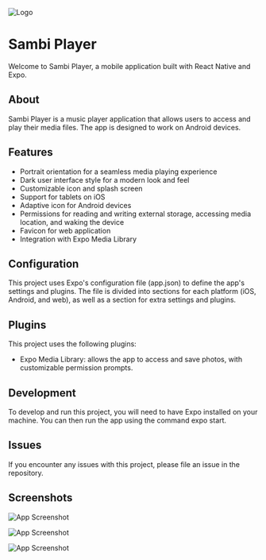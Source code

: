 
![Logo](https://github.com/user-attachments/assets/2b518c2c-5d31-40c4-809d-ba2a2be365b0)


# Sambi Player

Welcome to Sambi Player, a mobile application built with React Native and Expo.


## About
Sambi Player is a music player application that allows users to access and play their media files. The app is designed to work on Android devices.
## Features
- Portrait orientation for a seamless media playing experience
- Dark user interface style for a modern look and feel
- Customizable icon and splash screen
- Support for tablets on iOS
- Adaptive icon for Android devices
- Permissions for reading and writing external storage, accessing media location, and waking the device
- Favicon for web application
- Integration with Expo Media Library
## Configuration
This project uses Expo's configuration file (app.json) to define the app's settings and plugins. The file is divided into sections for each platform (iOS, Android, and web), as well as a section for extra settings and plugins.
## Plugins
This project uses the following plugins:

- Expo Media Library: allows the app to access and save photos, with customizable permission prompts.
## Development
To develop and run this project, you will need to have Expo installed on your machine. You can then run the app using the command expo start.
## Issues
If you encounter any issues with this project, please file an issue in the repository.
## Screenshots
![App Screenshot](https://github.com/user-attachments/assets/26cadefe-04d3-46af-ad9e-913fab916ea0)





![App Screenshot](https://github.com/user-attachments/assets/7c5ce5bf-b82a-4c44-a85b-fd235235a5f9)





![App Screenshot](https://github.com/user-attachments/assets/e1065933-dd38-4c53-b6a3-49d6eb0fce3c)
